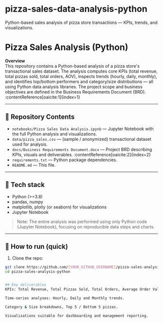 # pizza-sales-data-analysis-python
Python-based sales analysis of pizza store transactions — KPIs, trends, and visualizations.

# Pizza Sales Analysis (Python)

**Overview**  
This repository contains a Python-based analysis of a pizza store's transactional sales dataset. The analysis computes core KPIs (total revenue, total pizzas sold, total orders, AOV), inspects trends (hourly, daily, monthly), and identifies top/bottom performers and category/size distributions — all using Python data analysis libraries. The project scope and business objectives are defined in the Business Requirements Document (BRD). :contentReference[oaicite:1]{index=1}

---

## 📁 Repository Contents
- `notebooks/Pizza Sales Data Analysis.ipynb` — Jupyter Notebook with the full Python analysis and visualizations.
- `data/pizza_sales.csv` — (sample / anonymized) transactional dataset used for analysis.
- `docs/Business Requirements Document.docx` — Project BRD describing KPIs, visuals and deliverables. :contentReference[oaicite:2]{index=2}
- `requirements.txt` — Python package dependencies.
- `README.md` — This file.

---

## 🔧 Tech stack
- Python (>=3.8)
- pandas, numpy
- matplotlib, plotly (or seaborn) for visualizations
- Jupyter Notebook

> Note: The entire analysis was performed using only Python code (Jupyter Notebook), focusing on reproducible data steps and charts.

---

## 🧭 How to run (quick)
1. Clone the repo:
```bash
git clone https://github.com/[YOUR_GITHUB_USERNAME]/pizza-sales-analysis-python.git
cd pizza-sales-analysis-python


## Key deliverables
KPIs: Total Revenue, Total Pizzas Sold, Total Orders, Average Order Value (AOV), Average Pizza per Order.

Time-series analyses: Hourly, Daily and Monthly trends.

Category & Size breakdowns, Top 5 / Bottom 5 pizzas.

Visualizations suitable for dashboarding and management reporting.
